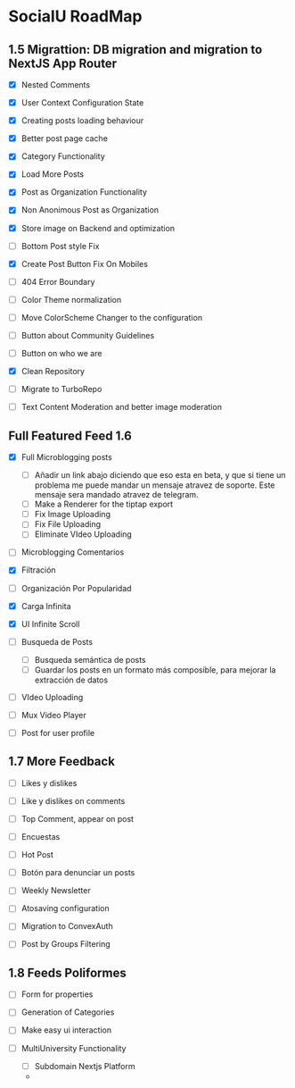 # SocialU RoadMap

## 1.5 Migrattion: DB migration and migration to NextJS App Router
- [x] Nested Comments
- [x] User Context Configuration State
- [x] Creating posts loading behaviour
- [x] Better post page cache
- [x] Category Functionality
- [x] Load More Posts
- [x] Post as Organization Functionality
- [x] Non Anonimous Post as Organization
- [x] Store image on Backend and optimization
- [ ] Bottom Post style Fix
- [x] Create Post Button Fix On Mobiles
- [ ] 404 Error Boundary
- [ ] Color Theme normalization
- [ ] Move ColorScheme Changer to the configuration

- [ ] Button about Community Guidelines
- [ ] Button on who we are

- [x] Clean Repository
- [ ] Migrate to TurboRepo
- [ ] Text Content Moderation and better image moderation


## Full Featured Feed 1.6
- [x] Full Microblogging posts
	- [ ] Añadir un link abajo diciendo que eso esta en beta, y que si tiene un problema me puede mandar un mensaje atravez de soporte. Este mensaje sera mandado atravez de telegram.
    - [ ] Make a Renderer for the tiptap export
    - [ ] Fix Image Uploading
    - [ ] Fix File Uploading
    - [ ] Eliminate VIdeo Uploading
- [ ] Microblogging Comentarios
- [x] Filtración
- [ ] Organización Por Popularidad
- [x] Carga Infinita 
- [x] UI Infinite Scroll
- [ ] Busqueda de Posts
	- [ ] Busqueda semántica de posts
	- [ ] Guardar los posts en un formato más composible, para mejorar la extracción de datos
- [ ] VIdeo Uploading
- [ ] Mux Video Player
- [ ] Post for user profile


## 1.7 More Feedback
- [ ] Likes y dislikes
- [ ] Like y dislikes on comments
- [ ] Top Comment, appear on post
- [ ] Encuestas
- [ ] Hot Post
- [ ] Botón para denunciar un posts
- [ ] Weekly Newsletter
- [ ] Atosaving configuration
- [ ] Migration to ConvexAuth
- [ ] Post by Groups Filtering



## 1.8 Feeds Poliformes
- [ ] Form for properties
- [ ] Generation of Categories
- [ ] Make easy ui interaction

- [ ] MultiUniversity Functionality
    - [ ] Subdomain Nextjs Platform
    - 
